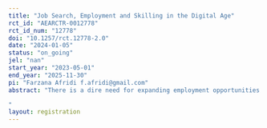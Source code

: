 ```yaml
---
title: "Job Search, Employment and Skilling in the Digital Age"
rct_id: "AEARCTR-0012778"
rct_id_num: "12778"
doi: "10.1257/rct.12778-2.0"
date: "2024-01-05"
status: "on_going"
jel: "nan"
start_year: "2023-05-01"
end_year: "2025-11-30"
pi: "Farzana Afridi f.afridi@gmail.com"
abstract: "There is a dire need for expanding employment opportunities for populations in low-income settings, who exhibit low rates of labor force participation and high levels of precarious, informal work. Leveraging the spread of technology, digital labor platforms have the potential to improve labor market outcomes by embedding skilling, addressing information asymmetries, and enabling more efficient matching of workers and jobs at scale, while significantly reducing job search costs. Given gendered barriers to work participation – such as women’s domestic burden and lower mobility – the flexible nature and location of platform work holds the promise of benefiting women, in particular. We design a cluster-randomized intervention in India’s capital Delhi to ease search and employment frictions by offering young men and women information on the potential of job matching platforms, including up-skilling, along with assistance with digital job search. We study the impact of the intervention on the job search behavior, skilling, employment, and any gender differences therein.
"
layout: registration
---
```


